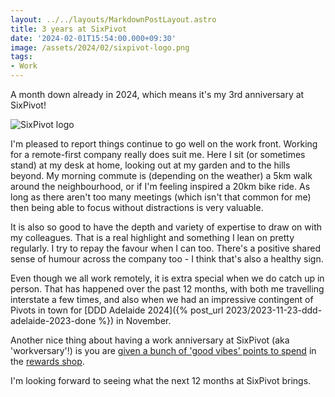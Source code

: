 ```yaml
---
layout: ../../layouts/MarkdownPostLayout.astro
title: 3 years at SixPivot
date: '2024-02-01T15:54:00.000+09:30'
image: /assets/2024/02/sixpivot-logo.png
tags:
- Work
---
```


A month down already in 2024, which means it's my 3rd anniversary at SixPivot!

![SixPivot logo](/assets/2024/02/sixpivot-logo.png)

I'm pleased to report things continue to go well on the work front. Working for a remote-first company really does suit me. Here I sit (or sometimes stand) at my desk at home, looking out at my garden and to the hills beyond. My morning commute is (depending on the weather) a 5km walk around the neighbourhood, or if I'm feeling inspired a 20km bike ride. As long as there aren't too many meetings (which isn't that common for me) then being able to focus without distractions is very valuable.

It is also so good to have the depth and variety of expertise to draw on with my colleagues. That is a real highlight and something I lean on pretty regularly. I try to repay the favour when I can too. There's a positive shared sense of humour across the company too - I think that's also a healthy sign.

Even though we all work remotely, it is extra special when we do catch up in person. That has happened over the past 12 months, with both me travelling interstate a few times, and also when we had an impressive contingent of Pivots in town for [DDD Adelaide 2024]({% post_url 2023/2023-11-23-ddd-adelaide-2023-done %}) in November.

Another nice thing about having a work anniversary at SixPivot (aka 'workversary'!) is you are [given a bunch of 'good vibes' points to spend](https://handbook.sixpivot.com.au/perks-and-benefits/benefits#perks) in the [rewards shop](https://handbook.sixpivot.com.au/perks-and-benefits/rewards-shop).

I'm looking forward to seeing what the next 12 months at SixPivot brings.
